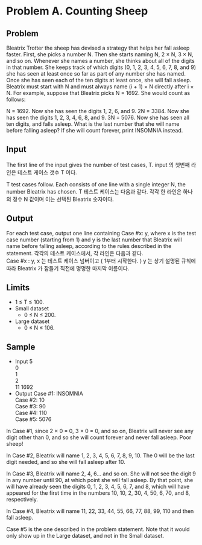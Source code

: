 # Problem A. Counting Sheep

## Problem
Bleatrix Trotter the sheep has devised a strategy that helps her fall asleep faster. 
First, she picks a number N. 
Then she starts naming N, 2 × N, 3 × N, and so on. 
Whenever she names a number, she thinks about all of the digits in that number. 
She keeps track of which digits (0, 1, 2, 3, 4, 5, 6, 7, 8, and 9) she has seen at least once so far as part of any number she has named. Once she has seen each of the ten digits at least once, she will fall asleep.
Bleatrix must start with N and must always name (i + 1) × N directly after i × N. 
For example, suppose that Bleatrix picks N = 1692. She would count as follows:

N = 1692. Now she has seen the digits 1, 2, 6, and 9.
2N = 3384. Now she has seen the digits 1, 2, 3, 4, 6, 8, and 9.
3N = 5076. Now she has seen all ten digits, and falls asleep.
What is the last number that she will name before falling asleep? If she will count forever, print INSOMNIA instead.



## Input
The first line of the input gives the number of test cases, T. 
input 의 첫번째 라인은 테스트 케이스 갯수 T 이다.

T test cases follow. Each consists of one line with a single integer N, the number Bleatrix has chosen.
T 테스트 케이스는 다음과 같다. 각각 한 라인은 하나의 정수 N 값이며 이는 선택된 Bleatrix 숫자이다.


## Output
For each test case, output one line containing Case #x: y, where x is the test case number (starting from 1) and y is the last number that Bleatrix will name before falling asleep, according to the rules described in the statement.
각각의 테스트 케이스에서, 각 라인은 다음과 같다.   
Case #x : y,  x 는 테스트 케이스 넘버이고 ( 1부터 시작한다. ) y 는 상기 설명된 규칙에 따라 Bleatrix 가 잠들기 직전에 명명한 마지막 이름이다.


## Limits
* 1 ≤ T ≤ 100.
* Small dataset
	- 0 ≤ N ≤ 200.
* Large dataset
	- 0 ≤ N ≤ 106.


## Sample

* Input 
5  
0  
1  
2  
11
1692	
* Output 
Case #1: INSOMNIA  
Case #2: 10  
Case #3: 90  
Case #4: 110  
Case #5: 5076  
  

In Case #1, since 2 × 0 = 0, 3 × 0 = 0, and so on, Bleatrix will never see any digit other than 0, and so she will count forever and never fall asleep. Poor sheep!

In Case #2, Bleatrix will name 1, 2, 3, 4, 5, 6, 7, 8, 9, 10. The 0 will be the last digit needed, and so she will fall asleep after 10.

In Case #3, Bleatrix will name 2, 4, 6... and so on. She will not see the digit 9 in any number until 90, at which point she will fall asleep. By that point, she will have already seen the digits 0, 1, 2, 3, 4, 5, 6, 7, and 8, which will have appeared for the first time in the numbers 10, 10, 2, 30, 4, 50, 6, 70, and 8, respectively.

In Case #4, Bleatrix will name 11, 22, 33, 44, 55, 66, 77, 88, 99, 110 and then fall asleep.

Case #5 is the one described in the problem statement. Note that it would only show up in the Large dataset, and not in the Small dataset.
